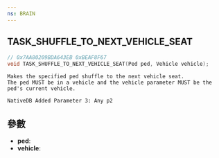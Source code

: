 ```yaml
---
ns: BRAIN
---
```

## TASK_SHUFFLE_TO_NEXT_VEHICLE_SEAT

```c
// 0x7AA80209BDA643EB 0xBEAF8F67
void TASK_SHUFFLE_TO_NEXT_VEHICLE_SEAT(Ped ped, Vehicle vehicle);
```

```
Makes the specified ped shuffle to the next vehicle seat.  
The ped MUST be in a vehicle and the vehicle parameter MUST be the ped's current vehicle.  
```

```
NativeDB Added Parameter 3: Any p2
```

## 參數
* **ped**: 
* **vehicle**: 

